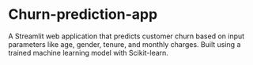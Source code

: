 # Churn-prediction-app
A Streamlit web application that predicts customer churn based on input parameters like age, gender, tenure, and monthly charges. Built using a trained machine learning model with Scikit-learn.
